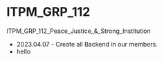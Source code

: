 # ITPM_GRP_112
ITPM_GRP_112_Peace_Justice_&amp;_Strong_Institution

- 2023.04.07 - Create all Backend in our members.
- hello 
